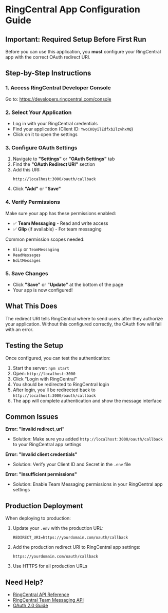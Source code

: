 # RingCentral App Configuration Guide

## Important: Required Setup Before First Run

Before you can use this application, you **must** configure your RingCentral app with the correct OAuth redirect URI.

## Step-by-Step Instructions

### 1. Access RingCentral Developer Console

Go to: https://developers.ringcentral.com/console

### 2. Select Your Application

- Log in with your RingCentral credentials
- Find your application (Client ID: `YwoCK0yilEdfxb2lzvhxMQ`)
- Click on it to open the settings

### 3. Configure OAuth Settings

1. Navigate to **"Settings"** or **"OAuth Settings"** tab
2. Find the **"OAuth Redirect URI"** section
3. Add this URI:
   ```
   http://localhost:3000/oauth/callback
   ```
4. Click **"Add"** or **"Save"**

### 4. Verify Permissions

Make sure your app has these permissions enabled:
- ✅ **Team Messaging** - Read and write access
- ✅ **Glip** (if available) - For team messaging

Common permission scopes needed:
- `Glip` or `TeamMessaging`
- `ReadMessages`
- `EditMessages`

### 5. Save Changes

- Click **"Save"** or **"Update"** at the bottom of the page
- Your app is now configured!

## What This Does

The redirect URI tells RingCentral where to send users after they authorize your application. Without this configured correctly, the OAuth flow will fail with an error.

## Testing the Setup

Once configured, you can test the authentication:

1. Start the server: `npm start`
2. Open: `http://localhost:3000`
3. Click "Login with RingCentral"
4. You should be redirected to RingCentral login
5. After login, you'll be redirected back to `http://localhost:3000/oauth/callback`
6. The app will complete authentication and show the message interface

## Common Issues

**Error: "Invalid redirect_uri"**
- Solution: Make sure you added `http://localhost:3000/oauth/callback` to your RingCentral app settings

**Error: "Invalid client credentials"**
- Solution: Verify your Client ID and Secret in the `.env` file

**Error: "Insufficient permissions"**
- Solution: Enable Team Messaging permissions in your RingCentral app settings

## Production Deployment

When deploying to production:

1. Update your `.env` with the production URL:
   ```
   REDIRECT_URI=https://yourdomain.com/oauth/callback
   ```

2. Add the production redirect URI to RingCentral app settings:
   ```
   https://yourdomain.com/oauth/callback
   ```

3. Use HTTPS for all production URLs

## Need Help?

- [RingCentral API Reference](https://developers.ringcentral.com/api-reference)
- [RingCentral Team Messaging API](https://developers.ringcentral.com/api-reference/Posts)
- [OAuth 2.0 Guide](https://developers.ringcentral.com/guide/authentication)

